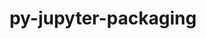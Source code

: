 ---
title: "py-jupyter-packaging"
layout: cache
categories: [package, develop-2024-06-02]
meta: {"versions": ["0.12.0"], "compilers": ["gcc@=11.1.0", "gcc@=11.4.0", "gcc@=9.4.0", "oneapi@=2024.0.0"], "oss": ["ubuntu20.04", "ubuntu22.04"], "platforms": ["linux"], "targets": ["neoverse_v1", "neoverse_v2", "ppc64le", "x86_64_v3"], "stacks": ["data-vis-sdk", "e4s", "e4s-neoverse-v2", "e4s-neoverse_v1", "e4s-oneapi", "e4s-power", "root"], "num_specs": 8, "num_specs_by_stack": {"e4s-power": 1, "root": 8, "data-vis-sdk": 2, "e4s-neoverse_v1": 1, "e4s-neoverse-v2": 1, "e4s": 2, "e4s-oneapi": 1}}
spec_details: [{"hash": "kwx2uywm3vgvxzbbjv6idq6dwwthpfja", "compiler": "gcc@=9.4.0", "versions": ["0.12.0"], "os": "ubuntu20.04", "platform": "linux", "target": "ppc64le", "variants": ["build_system=python_pip"], "stacks": ["e4s-power", "root"], "size": "-", "tarball": "https://binaries.spack.io/releases/develop-2024-06-02/build_cache/linux-ubuntu20.04-ppc64le/gcc-9.4.0/py-jupyter-packaging-0.12.0/linux-ubuntu20.04-ppc64le-gcc-9.4.0-py-jupyter-packaging-0.12.0-kwx2uywm3vgvxzbbjv6idq6dwwthpfja.spack"}, {"hash": "jlmxebizcvr3qylh6jq6xuvjlmhcevxi", "compiler": "gcc@=11.1.0", "versions": ["0.12.0"], "os": "ubuntu20.04", "platform": "linux", "target": "x86_64_v3", "variants": ["build_system=python_pip"], "stacks": ["root", "data-vis-sdk"], "size": "-", "tarball": "https://binaries.spack.io/releases/develop-2024-06-02/build_cache/linux-ubuntu20.04-x86_64_v3/gcc-11.1.0/py-jupyter-packaging-0.12.0/linux-ubuntu20.04-x86_64_v3-gcc-11.1.0-py-jupyter-packaging-0.12.0-jlmxebizcvr3qylh6jq6xuvjlmhcevxi.spack"}, {"hash": "uiwbjihi6jctqjxqmwkgcoujk6byuw4h", "compiler": "gcc@=11.1.0", "versions": ["0.12.0"], "os": "ubuntu20.04", "platform": "linux", "target": "x86_64_v3", "variants": ["build_system=python_pip"], "stacks": ["root", "data-vis-sdk"], "size": "-", "tarball": "https://binaries.spack.io/releases/develop-2024-06-02/build_cache/linux-ubuntu20.04-x86_64_v3/gcc-11.1.0/py-jupyter-packaging-0.12.0/linux-ubuntu20.04-x86_64_v3-gcc-11.1.0-py-jupyter-packaging-0.12.0-uiwbjihi6jctqjxqmwkgcoujk6byuw4h.spack"}, {"hash": "dceyeafahs73kskfbpkzkg5zekfafgzo", "compiler": "gcc@=11.4.0", "versions": ["0.12.0"], "os": "ubuntu22.04", "platform": "linux", "target": "neoverse_v1", "variants": ["build_system=python_pip"], "stacks": ["root", "e4s-neoverse_v1"], "size": "-", "tarball": "https://binaries.spack.io/releases/develop-2024-06-02/build_cache/linux-ubuntu22.04-neoverse_v1/gcc-11.4.0/py-jupyter-packaging-0.12.0/linux-ubuntu22.04-neoverse_v1-gcc-11.4.0-py-jupyter-packaging-0.12.0-dceyeafahs73kskfbpkzkg5zekfafgzo.spack"}, {"hash": "o3eqok7fj6vgn4kpfezxj3xex66gxtn7", "compiler": "gcc@=11.4.0", "versions": ["0.12.0"], "os": "ubuntu22.04", "platform": "linux", "target": "neoverse_v2", "variants": ["build_system=python_pip"], "stacks": ["root", "e4s-neoverse-v2"], "size": "-", "tarball": "https://binaries.spack.io/releases/develop-2024-06-02/build_cache/linux-ubuntu22.04-neoverse_v2/gcc-11.4.0/py-jupyter-packaging-0.12.0/linux-ubuntu22.04-neoverse_v2-gcc-11.4.0-py-jupyter-packaging-0.12.0-o3eqok7fj6vgn4kpfezxj3xex66gxtn7.spack"}, {"hash": "ludru27boynioakarl2ex3gwxquy2rsv", "compiler": "gcc@=11.4.0", "versions": ["0.12.0"], "os": "ubuntu22.04", "platform": "linux", "target": "x86_64_v3", "variants": ["build_system=python_pip"], "stacks": ["root", "e4s"], "size": "-", "tarball": "https://binaries.spack.io/releases/develop-2024-06-02/build_cache/linux-ubuntu22.04-x86_64_v3/gcc-11.4.0/py-jupyter-packaging-0.12.0/linux-ubuntu22.04-x86_64_v3-gcc-11.4.0-py-jupyter-packaging-0.12.0-ludru27boynioakarl2ex3gwxquy2rsv.spack"}, {"hash": "5pmknb7jkg444bm7ijd7i5szvw6tmfmw", "compiler": "gcc@=11.4.0", "versions": ["0.12.0"], "os": "ubuntu22.04", "platform": "linux", "target": "x86_64_v3", "variants": ["build_system=python_pip"], "stacks": ["root", "e4s"], "size": "-", "tarball": "https://binaries.spack.io/releases/develop-2024-06-02/build_cache/linux-ubuntu22.04-x86_64_v3/gcc-11.4.0/py-jupyter-packaging-0.12.0/linux-ubuntu22.04-x86_64_v3-gcc-11.4.0-py-jupyter-packaging-0.12.0-5pmknb7jkg444bm7ijd7i5szvw6tmfmw.spack"}, {"hash": "hx5l2cxplparwdf7majiiu3irl6qzibz", "compiler": "oneapi@=2024.0.0", "versions": ["0.12.0"], "os": "ubuntu22.04", "platform": "linux", "target": "x86_64_v3", "variants": ["build_system=python_pip"], "stacks": ["root", "e4s-oneapi"], "size": "-", "tarball": "https://binaries.spack.io/releases/develop-2024-06-02/build_cache/linux-ubuntu22.04-x86_64_v3/oneapi-2024.0.0/py-jupyter-packaging-0.12.0/linux-ubuntu22.04-x86_64_v3-oneapi-2024.0.0-py-jupyter-packaging-0.12.0-hx5l2cxplparwdf7majiiu3irl6qzibz.spack"}]
---